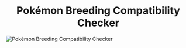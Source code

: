 <h1 align="center">Pokémon Breeding Compatibility Checker</h1>

![Pokémon Breeding Compatibility Checker](https://github.com/d-mcneil/pokemon-breeding-compatibility-checker/assets/108340538/b6ca7bd7-9249-476a-a757-ed0f234dc6de)
